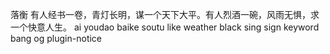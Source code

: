 落衡
有人经书一卷，青灯长明，谋一个天下大平。有人烈酒一碗，风雨无惧，求一个快意人生。
ai
youdao
baike
soutu
like
weather
black
sing
sign
keyword
bang
og
plugin-notice
